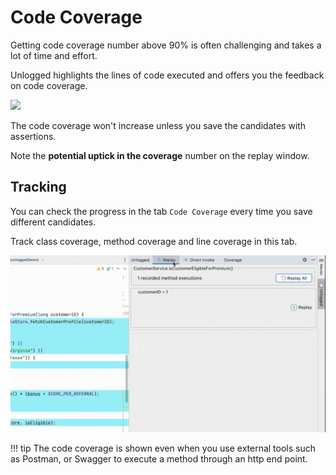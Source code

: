 # Code Coverage

Getting code coverage number above 90% is often challenging and takes a lot of time and effort. 

Unlogged highlights the lines of code executed and offers you the feedback on code coverage. 

![](assets/images/coverage1.gif)

The code coverage won't increase unless you save the candidates with assertions. 

Note the **potential uptick in the coverage** number on the replay window.


## Tracking 

You can check the progress in the tab ```Code Coverage``` every time you save different candidates.

Track class coverage, method coverage and line coverage in this tab.

![](assets/images/coverage2.gif)

!!! tip
	The code coverage is shown even when you use external tools such as Postman, or Swagger to execute a method through an http end point.